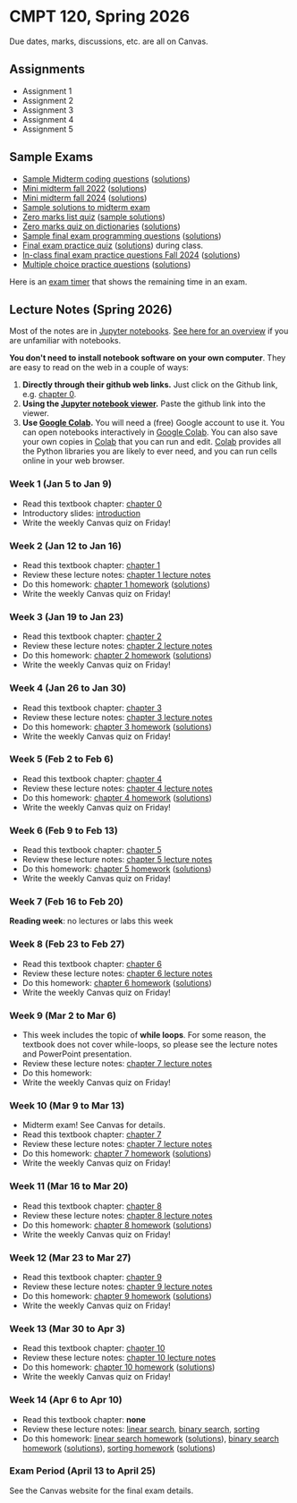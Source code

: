 # CMPT 120, Spring 2026

Due dates, marks, discussions, etc. are all on Canvas.

## Assignments

- Assignment 1
- Assignment 2
- Assignment 3
- Assignment 4
- Assignment 5

## Sample Exams

- [Sample Midterm coding questions](exams/120-D400midterm_coding_sample_fall2022.pdf) ([solutions](exams/120-D400midterm_coding_sample_fall2022_sol.pdf))
- [Mini midterm fall 2022](exams/120-D400mini_midterm1_fall2022.pdf)
  ([solutions](exams/120-D400mini_midterm1_fall2022_sol.pdf))
- [Mini midterm fall 2024](exams/120-D100mini_midterm_fall2024.pdf)
  ([solutions](exams/120-D100mini_midterm_fall2024_sol.pdf))
- [Sample solutions to midterm exam](exams/120-D400midterm1_fall2022_sample_solutions.pdf)
- [Zero marks list quiz](exams/zeroMarksListQuiz.pdf) ([sample solutions](exams/zeroMarksListQuiz_sol.pdf))
- [Zero marks quiz on dictionaries](exams/zeroMarksDictQuiz.pdf) ([solutions](exams/zeroMarksDictQuiz_sol.pdf))
- [Sample final exam programming questions](exams/120-D400final_coding_sample_fall2022.pdf) ([solutions](exams/120-D400final_coding_sample_fall2022_sol.pdf))
- [Final exam practice quiz](exams/120-D400final_practice_quiz.pdf)
  ([solutions](exams/120-D400final_practice_quiz_sol.pdf)) during class.
- [In-class final exam practice questions Fall 2024](exams/120-fall2024_microfinal.pdf) ([solutions](exams/120-fall2024_microfinal_sol.pdf))
- [Multiple choice practice questions](exams/120_MCQ_final_sample_1.pdf) ([solutions](exams/120_MCQ_final_sample_1_sol.pdf))

Here is an [exam timer](https://tjd1234.github.io/examclock/examclock.html) that
shows the remaining time in an exam.

## Lecture Notes (Spring 2026)

Most of the notes are in [Jupyter notebooks](https://jupyter.org/). [See here
for an overview](https://colab.research.google.com/github/AllenDowney/ThinkPython/blob/v3/chapters/jupyter_intro.ipynb) if you are unfamiliar with notebooks.

**You don't need to install notebook software on your own computer**. They are
easy to read on the web in a couple of ways:

1. **Directly through their github web links.** Just click on the Github link,
   e.g. [chapter
   0](https://github.com/tjd1234/cmpt120spring2026/blob/main/textbook/chap00.ipynb).
2. **Using the [Jupyter notebook viewer](https://nbviewer.jupyter.org/).** Paste
   the github link into the viewer.
3. **Use [Google Colab](https://colab.research.google.com/).** You will need a
   (free) Google account to use it. You can open notebooks interactively in
   [Google Colab](https://colab.research.google.com/). You can also save your
   own copies in [Colab](https://colab.research.google.com/) that you can run
   and edit. [Colab](https://colab.research.google.com/) provides all the Python
   libraries you are likely to ever need, and you can run cells online in your web browser.

### Week 1 (Jan 5 to Jan 9)
- Read this textbook chapter: [chapter 0](https://github.com/tjd1234/cmpt120spring2026/blob/main/textbook/chap00.ipynb)
- Introductory slides: [introduction](https://github.com/tjd1234/cmpt120spring2026/blob/main/lecture_notes/introduction/introduction.pptx)
- Write the weekly Canvas quiz on Friday!

### Week 2 (Jan 12 to Jan 16)

- Read this textbook chapter: [chapter 1](https://github.com/tjd1234/cmpt120spring2026/blob/main/textbook/chap01.ipynb)
- Review these lecture notes: [chapter 1 lecture notes](https://github.com/tjd1234/cmpt120spring2026/blob/main/lecture_notes/chapter1/chapter1_lecture.ipynb)
- Do this homework: [chapter 1 homework](https://github.com/tjd1234/cmpt120spring2026/blob/main/lecture_notes/chapter1/homework1.ipynb) ([solutions](https://github.com/tjd1234/cmpt120spring2026/blob/main/lecture_notes/chapter1/homework1_sol.ipynb))
- Write the weekly Canvas quiz on Friday!

### Week 3 (Jan 19 to Jan 23)

- Read this textbook chapter: [chapter 2](https://github.com/tjd1234/cmpt120spring2026/blob/main/textbook/chap02.ipynb)
- Review these lecture notes: [chapter 2 lecture notes](https://github.com/tjd1234/cmpt120spring2026/blob/main/lecture_notes/chapter2/chapter2_lecture.ipynb)
- Do this homework: [chapter 2 homework](https://github.com/tjd1234/cmpt120spring2026/blob/main/lecture_notes/chapter2/homework2.ipynb) ([solutions](https://github.com/tjd1234/cmpt120spring2026/blob/main/lecture_notes/chapter2/homework2_sol.ipynb))
- Write the weekly Canvas quiz on Friday!

### Week 4 (Jan 26 to Jan 30)

- Read this textbook chapter: [chapter 3](https://github.com/tjd1234/cmpt120spring2026/blob/main/textbook/chap03.ipynb)
- Review these lecture notes: [chapter 3 lecture notes](https://github.com/tjd1234/cmpt120spring2026/blob/main/lecture_notes/chapter3/chapter3_lecture.ipynb)
- Do this homework: [chapter 3 homework](https://github.com/tjd1234/cmpt120spring2026/blob/main/lecture_notes/chapter3/homework3.ipynb) ([solutions](https://github.com/tjd1234/cmpt120spring2026/blob/main/lecture_notes/chapter3/homework3_sol.ipynb))
- Write the weekly Canvas quiz on Friday!

### Week 5 (Feb 2 to Feb 6)

- Read this textbook chapter: [chapter 4](https://github.com/tjd1234/cmpt120spring2026/blob/main/textbook/chap04.ipynb)
- Review these lecture notes: [chapter 4 lecture notes](https://github.com/tjd1234/cmpt120spring2026/blob/main/lecture_notes/chapter4/chapter4_lecture.ipynb)
- Do this homework: [chapter 4 homework](https://github.com/tjd1234/cmpt120spring2026/blob/main/lecture_notes/chapter4/homework4.ipynb) ([solutions](https://github.com/tjd1234/cmpt120spring2026/blob/main/lecture_notes/chapter4/homework4_sol.ipynb))
- Write the weekly Canvas quiz on Friday!

### Week 6 (Feb 9 to Feb 13)

- Read this textbook chapter: [chapter 5](https://github.com/tjd1234/cmpt120spring2026/blob/main/textbook/chap05.ipynb)
- Review these lecture notes: [chapter 5 lecture notes](https://github.com/tjd1234/cmpt120spring2026/blob/main/lecture_notes/chapter5/chapter5_lecture.ipynb)
- Do this homework: [chapter 5 homework](https://github.com/tjd1234/cmpt120spring2026/blob/main/lecture_notes/chapter5/homework5.ipynb) ([solutions](https://github.com/tjd1234/cmpt120spring2026/blob/main/lecture_notes/chapter5/homework5_sol.ipynb))
- Write the weekly Canvas quiz on Friday!

### Week 7 (Feb 16 to Feb 20)

**Reading week**: no lectures or labs this week

### Week 8 (Feb 23 to Feb 27)

- Read this textbook chapter: [chapter 6](https://github.com/tjd1234/cmpt120spring2026/blob/main/textbook/chap06.ipynb)
- Review these lecture notes: [chapter 6 lecture notes](https://github.com/tjd1234/cmpt120spring2026/blob/main/lecture_notes/chapter6/chapter6_lecture.ipynb)
- Do this homework: [chapter 6 homework](https://github.com/tjd1234/cmpt120spring2026/blob/main/lecture_notes/chapter6/homework6.ipynb) ([solutions](https://github.com/tjd1234/cmpt120spring2026/blob/main/lecture_notes/chapter6/homework6_sol.ipynb))
- Write the weekly Canvas quiz on Friday!

### Week 9 (Mar 2 to Mar 6)

- This week includes the topic of **while loops**. For some reason, the textbook
  does not cover while-loops, so please see the lecture notes and PowerPoint
  presentation.
- Review these lecture notes: [chapter 7 lecture notes](https://github.com/tjd1234/cmpt120spring2026/blob/main/lecture_notes/chapter7/chapter7_lecture.ipynb)
- Do this homework:
- Write the weekly Canvas quiz on Friday!

### Week 10 (Mar 9 to Mar 13)

- Midterm exam! See Canvas for details.
- Read this textbook chapter: [chapter 7](https://github.com/tjd1234/cmpt120spring2026/blob/main/textbook/chap07.ipynb)
- Review these lecture notes: [chapter 7 lecture notes](https://github.com/tjd1234/cmpt120spring2026/blob/main/lecture_notes/chapter7/chapter7_lecture.ipynb)
- Do this homework: [chapter 7 homework](https://github.com/tjd1234/cmpt120spring2026/blob/main/lecture_notes/chapter7/homework7.ipynb) ([solutions](https://github.com/tjd1234/cmpt120spring2026/blob/main/lecture_notes/chapter7/homework7_sol.ipynb))
- Write the weekly Canvas quiz on Friday!

### Week 11 (Mar 16 to Mar 20)

- Read this textbook chapter: [chapter 8](https://github.com/tjd1234/cmpt120spring2026/blob/main/textbook/chap08.ipynb)
- Review these lecture notes: [chapter 8 lecture notes](https://github.com/tjd1234/cmpt120spring2026/blob/main/lecture_notes/chapter8/chapter8_lecture.ipynb)
- Do this homework: [chapter 8 homework](https://github.com/tjd1234/cmpt120spring2026/blob/main/lecture_notes/chapter8/homework8.ipynb) ([solutions](https://github.com/tjd1234/cmpt120spring2026/blob/main/lecture_notes/chapter8/homework8_sol.ipynb))
- Write the weekly Canvas quiz on Friday!

### Week 12 (Mar 23 to Mar 27)

- Read this textbook chapter: [chapter 9](https://github.com/tjd1234/cmpt120spring2026/blob/main/textbook/chap09.ipynb)
- Review these lecture notes: [chapter 9 lecture notes](https://github.com/tjd1234/cmpt120spring2026/blob/main/lecture_notes/chapter9/chapter9_lecture.ipynb)
- Do this homework: [chapter 9 homework](https://github.com/tjd1234/cmpt120spring2026/blob/main/lecture_notes/chapter9/homework9.ipynb) ([solutions](https://github.com/tjd1234/cmpt120spring2026/blob/main/lecture_notes/chapter9/homework9_sol.ipynb))
- Write the weekly Canvas quiz on Friday!

### Week 13 (Mar 30 to Apr 3)

- Read this textbook chapter: [chapter 10](https://github.com/tjd1234/cmpt120spring2026/blob/main/textbook/chap10.ipynb)
- Review these lecture notes: [chapter 10 lecture notes](https://github.com/tjd1234/cmpt120spring2026/blob/main/lecture_notes/chapter10/chapter10_lecture.ipynb)
- Do this homework: [chapter 10 homework](https://github.com/tjd1234/cmpt120spring2026/blob/main/lecture_notes/chapter10/homework10.ipynb) ([solutions](https://github.com/tjd1234/cmpt120spring2026/blob/main/lecture_notes/chapter10/homework10_sol.ipynb))
- Write the weekly Canvas quiz on Friday!

### Week 14 (Apr 6 to Apr 10)

- Read this textbook chapter: **none**
- Review these lecture notes: [linear search](https://github.com/tjd1234/cmpt120spring2026/blob/main/lecture_notes/chapter_algorithms/alg1_linear_search/alg1_linear_search.ipynb), [binary search](https://github.com/tjd1234/cmpt120spring2026/blob/main/lecture_notes/chapter_algorithms/alg2_binary_search/alg2_binary_search.ipynb), [sorting](https://github.com/tjd1234/cmpt120spring2026/blob/main/lecture_notes/chapter_algorithms/alg3_sorting/alg3_sorting.ipynb)
- Do this homework: [linear search homework](https://github.com/tjd1234/cmpt120spring2026/blob/main/lecture_notes/chapter_algorithms/alg1_linear_search/alg1_linear_search_homework.ipynb) ([solutions](https://github.com/tjd1234/cmpt120spring2026/blob/main/lecture_notes/chapter_algorithms/alg1_linear_search/alg1_linear_search_homework_sol.ipynb)), [binary search homework](https://github.com/tjd1234/cmpt120spring2026/blob/main/lecture_notes/chapter_algorithms/alg2_binary_search/alg2_binary_search_homework.ipynb) ([solutions](https://github.com/tjd1234/cmpt120spring2026/blob/main/lecture_notes/chapter_algorithms/alg2_binary_search/alg2_binary_search_homework_sol.ipynb)), [sorting homework](https://github.com/tjd1234/cmpt120spring2026/blob/main/lecture_notes/chapter_algorithms/alg3_sorting/alg3_sorting_homework.ipynb) ([solutions](https://github.com/tjd1234/cmpt120spring2026/blob/main/lecture_notes/chapter_algorithms/alg3_sorting/alg3_sorting_homework_sol.ipynb))

### Exam Period (April 13 to April 25)

See the Canvas website for the final exam details.

